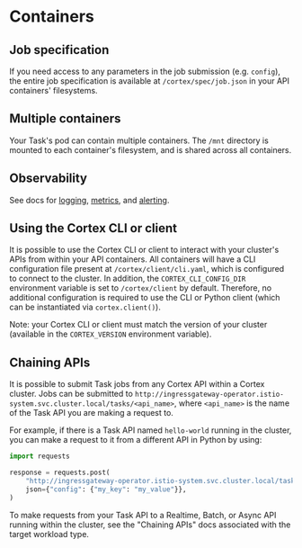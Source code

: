 # Containers

## Job specification

If you need access to any parameters in the job submission (e.g. `config`), the entire job specification is available at `/cortex/spec/job.json` in your API containers' filesystems.

## Multiple containers

Your Task's pod can contain multiple containers. The `/mnt` directory is mounted to each container's filesystem, and is shared across all containers.

## Observability

See docs for [logging](../../clusters/observability/logging.md), [metrics](../../clusters/observability/metrics.md), and [alerting](../../clusters/observability/metrics.md).

## Using the Cortex CLI or client

It is possible to use the Cortex CLI or client to interact with your cluster's APIs from within your API containers. All containers will have a CLI configuration file present at `/cortex/client/cli.yaml`, which is configured to connect to the cluster. In addition, the `CORTEX_CLI_CONFIG_DIR` environment variable is set to `/cortex/client` by default. Therefore, no additional configuration is required to use the CLI or Python client (which can be instantiated via `cortex.client()`).

Note: your Cortex CLI or client must match the version of your cluster (available in the `CORTEX_VERSION` environment variable).

## Chaining APIs

It is possible to submit Task jobs from any Cortex API within a Cortex cluster. Jobs can be submitted to `http://ingressgateway-operator.istio-system.svc.cluster.local/tasks/<api_name>`, where `<api_name>` is the name of the Task API you are making a request to.

For example, if there is a Task API named `hello-world` running in the cluster, you can make a request to it from a different API in Python by using:

```python
import requests

response = requests.post(
    "http://ingressgateway-operator.istio-system.svc.cluster.local/tasks/hello-world",
    json={"config": {"my_key": "my_value"}},
)
```

To make requests from your Task API to a Realtime, Batch, or Async API running within the cluster, see the "Chaining APIs" docs associated with the target workload type.
